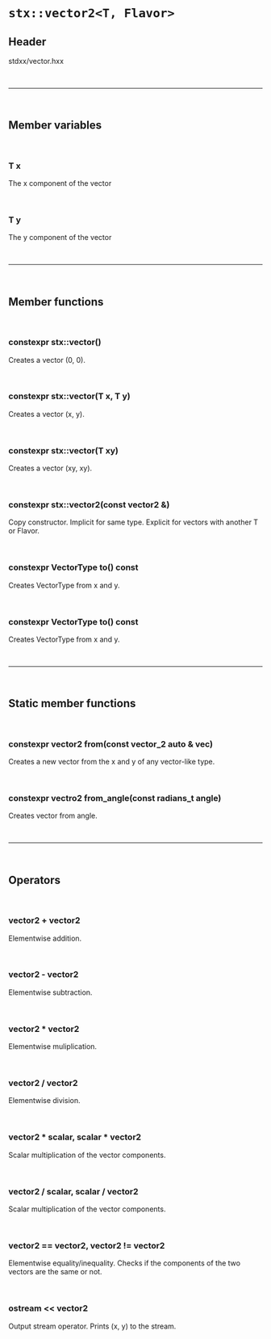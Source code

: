 # `stx::vector2<T, Flavor>`

## Header
stdxx/vector.hxx

<br>

---

<br>

## Member variables

<br>

### T x
The x component of the vector

<br>

### T y
The y component of the vector

<br>

---

<br>

## Member functions

<br>

### constexpr stx::vector()
Creates a vector (0, 0).

<br>

### constexpr stx::vector(T x, T y)
Creates a vector (x, y).

<br>

### constexpr stx::vector(T xy)
Creates a vector (xy, xy).

<br>

### constexpr stx::vector2(const vector2 &)
Copy constructor. Implicit for same type. Explicit for vectors with another T or Flavor.

<br>


### constexpr VectorType to() const
Creates VectorType from x and y.

<br>

### constexpr VectorType to() const
Creates VectorType from x and y.

<br>

---

<br>


## Static member functions

<br>

### constexpr vector2 from(const vector_2 auto & vec)
Creates a new vector from the x and y of any vector-like type.

<br>

### constexpr vectro2 from_angle(const radians_t angle)
Creates vector from angle.


<br>

---

<br>

## Operators 

<br>

### vector2 + vector2
Elementwise addition.

<br>

### vector2 - vector2
Elementwise subtraction.

<br>

### vector2 * vector2
Elementwise muliplication.

<br>

### vector2 / vector2
Elementwise division.

<br>

### vector2 * scalar, scalar * vector2 
Scalar multiplication of the vector components.

<br>

### vector2 / scalar, scalar / vector2 
Scalar multiplication of the vector components.

<br>

### vector2 == vector2, vector2 != vector2
Elementwise equality/inequality. Checks if the components of the two vectors are the same or not. 

<br>

### ostream << vector2
Output stream operator. Prints (x, y) to the stream.
